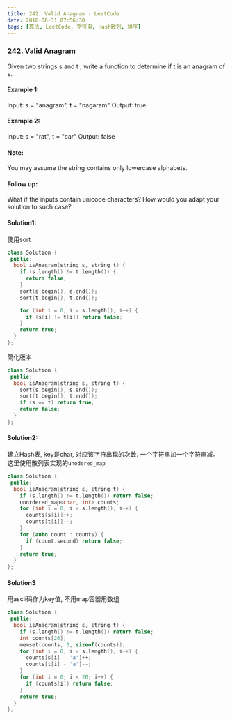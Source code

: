 ```yaml
---
title: 242. Valid Anagram - LeetCode
date: 2018-08-31 07:56:30
tags: [算法, LeetCode, 字符串, Hash散列, 排序]
---
```


### 242. Valid Anagram

Given two strings s and t , write a function to determine if t is an anagram of s.

#### Example 1:
Input: s = "anagram", t = "nagaram"
Output: true

#### Example 2:
Input: s = "rat", t = "car"
Output: false

#### Note:
You may assume the string contains only lowercase alphabets.

#### Follow up:
What if the inputs contain unicode characters? How would you adapt your solution to such case?

#### Solution1:

使用sort
```cpp
class Solution {
 public:
  bool isAnagram(string s, string t) {
    if (s.length() != t.length()) {
      return false;
    }
    sort(s.begin(), s.end());
    sort(t.begin(), t.end());

    for (int i = 0; i < s.length(); i++) {
      if (s[i] != t[i]) return false;
    }
    return true;
  }
};
```

简化版本
```cpp
class Solution {
 public:
  bool isAnagram(string s, string t) {
    sort(s.begin(), s.end());
    sort(t.begin(), t.end());
    if (s == t) return true;
    return false;
  }
};
```


#### Solution2:
建立Hash表, key是char, 对应该字符出现的次数. 一个字符串加一个字符串减。
这里使用散列表实现的`unodered_map`
```cpp
class Solution {
 public:
  bool isAnagram(string s, string t) {
    if (s.length() != t.length()) return false;
    unordered_map<char, int> counts;
    for (int i = 0; i < s.length(); i++) {
      counts[s[i]]++;
      counts[t[i]]--;
    }
    for (auto count : counts) {
      if (count.second) return false;
    }
    return true;
  }
};
```

#### Solution3
用ascii码作为key值, 不用map容器用数组
```cpp
class Solution {
 public:
  bool isAnagram(string s, string t) {
    if (s.length() != t.length()) return false;
    int counts[26];
    memset(counts, 0, sizeof(counts));
    for (int i = 0; i < s.length(); i++) {
      counts[s[i] - 'a']++;
      counts[t[i] - 'a']--;
    }
    for (int i = 0; i < 26; i++) {
      if (counts[i]) return false;
    }
    return true;
  }
};
```


